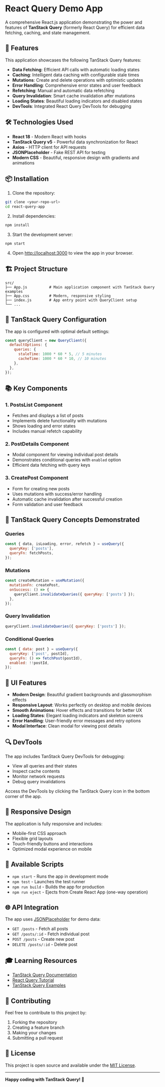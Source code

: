 # React Query Demo App

A comprehensive React.js application demonstrating the power and features of **TanStack Query** (formerly React Query) for efficient data fetching, caching, and state management.

## 🚀 Features

This application showcases the following TanStack Query features:

- **Data Fetching**: Efficient API calls with automatic loading states
- **Caching**: Intelligent data caching with configurable stale times
- **Mutations**: Create and delete operations with optimistic updates
- **Error Handling**: Comprehensive error states and user feedback
- **Refetching**: Manual and automatic data refetching
- **Query Invalidation**: Smart cache invalidation after mutations
- **Loading States**: Beautiful loading indicators and disabled states
- **DevTools**: Integrated React Query DevTools for debugging

## 🛠️ Technologies Used

- **React 18** - Modern React with hooks
- **TanStack Query v5** - Powerful data synchronization for React
- **Axios** - HTTP client for API requests
- **JSONPlaceholder** - Fake REST API for testing
- **Modern CSS** - Beautiful, responsive design with gradients and animations

## 📦 Installation

1. Clone the repository:
```bash
git clone <your-repo-url>
cd react-query-app
```

2. Install dependencies:
```bash
npm install
```

3. Start the development server:
```bash
npm start
```

4. Open [http://localhost:3000](http://localhost:3000) to view the app in your browser.

## 🏗️ Project Structure

```
src/
├── App.js          # Main application component with TanStack Query examples
├── App.css         # Modern, responsive styling
├── index.js        # App entry point with QueryClient setup
└── ...
```

## 🔧 TanStack Query Configuration

The app is configured with optimal default settings:

```javascript
const queryClient = new QueryClient({
  defaultOptions: {
    queries: {
      staleTime: 1000 * 60 * 5, // 5 minutes
      cacheTime: 1000 * 60 * 10, // 10 minutes
    },
  },
});
```

## 📚 Key Components

### 1. PostsList Component
- Fetches and displays a list of posts
- Implements delete functionality with mutations
- Shows loading and error states
- Includes manual refetch capability

### 2. PostDetails Component
- Modal component for viewing individual post details
- Demonstrates conditional queries with `enabled` option
- Efficient data fetching with query keys

### 3. CreatePost Component
- Form for creating new posts
- Uses mutations with success/error handling
- Automatic cache invalidation after successful creation
- Form validation and user feedback

## 🎯 TanStack Query Concepts Demonstrated

### Queries
```javascript
const { data, isLoading, error, refetch } = useQuery({
  queryKey: ['posts'],
  queryFn: fetchPosts,
});
```

### Mutations
```javascript
const createMutation = useMutation({
  mutationFn: createPost,
  onSuccess: () => {
    queryClient.invalidateQueries({ queryKey: ['posts'] });
  },
});
```

### Query Invalidation
```javascript
queryClient.invalidateQueries({ queryKey: ['posts'] });
```

### Conditional Queries
```javascript
const { data: post } = useQuery({
  queryKey: ['post', postId],
  queryFn: () => fetchPost(postId),
  enabled: !!postId,
});
```

## 🎨 UI Features

- **Modern Design**: Beautiful gradient backgrounds and glassmorphism effects
- **Responsive Layout**: Works perfectly on desktop and mobile devices
- **Smooth Animations**: Hover effects and transitions for better UX
- **Loading States**: Elegant loading indicators and skeleton screens
- **Error Handling**: User-friendly error messages and retry options
- **Modal Interface**: Clean modal for viewing post details

## 🔍 DevTools

The app includes TanStack Query DevTools for debugging:
- View all queries and their states
- Inspect cache contents
- Monitor network requests
- Debug query invalidations

Access the DevTools by clicking the TanStack Query icon in the bottom corner of the app.

## 📱 Responsive Design

The application is fully responsive and includes:
- Mobile-first CSS approach
- Flexible grid layouts
- Touch-friendly buttons and interactions
- Optimized modal experience on mobile

## 🚀 Available Scripts

- `npm start` - Runs the app in development mode
- `npm test` - Launches the test runner
- `npm run build` - Builds the app for production
- `npm run eject` - Ejects from Create React App (one-way operation)

## 🌐 API Integration

The app uses [JSONPlaceholder](https://jsonplaceholder.typicode.com/) for demo data:
- `GET /posts` - Fetch all posts
- `GET /posts/:id` - Fetch individual post
- `POST /posts` - Create new post
- `DELETE /posts/:id` - Delete post

## 🎓 Learning Resources

- [TanStack Query Documentation](https://tanstack.com/query/latest)
- [React Query Tutorial](https://react-query.tanstack.com/overview)
- [TanStack Query Examples](https://github.com/tannerlinsley/react-query/tree/master/examples)

## 🤝 Contributing

Feel free to contribute to this project by:
1. Forking the repository
2. Creating a feature branch
3. Making your changes
4. Submitting a pull request

## 📄 License

This project is open source and available under the [MIT License](LICENSE).

---

**Happy coding with TanStack Query! 🎉**
